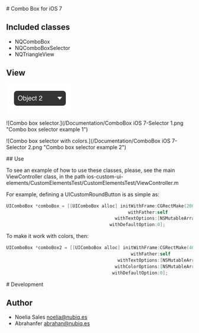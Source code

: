 # Combo Box for iOS 7

## Included classes

* NQComboBox
* NQComboBoxSelector
* NQTriangleView

## View

![Simple combo box.](/Documentation/ComboBox-Foreground.png "Combo box view")

![Combo box selector.](/Documentation/ComboBox iOS 7-Selector 1.png "Combo box selector example 1")

![Combo box selector with colors.](/Documentation/ComboBox iOS 7-Selector 2.png "Combo box selector example 2")

## Use

To see an example of how to use these classes, please, see the main ViewController class, in the path ios-custom-ui-elements/CustomElementsTest/CustomElementsTest/ViewController.m

For example, defining a UICustomRoundButton is as simple as:

``` objective-c
UIComboBox *comboBox = [[UIComboBox alloc] initWithFrame:CGRectMake(200, 100, 140, 40)
                                              withFather:self
                                         withTextOptions:[NSMutableArray arrayWithObjects:@"Option 1",@"Option 2", @"Option 3", nil]
                                       withDefaultOption:0];
```

To make it work with colors, then:

``` objective-c
UIComboBox *comboBox2 = [[UIComboBox alloc] initWithFrame:CGRectMake(400, 100, 140, 40)
                                               withFather:self
                                          withTextOptions:[NSMutableArray arrayWithObjects:@"Option 1",@"Option 2", @"Option 3", nil]
                                         withColorOptions:[NSMutableArray arrayWithObjects:[UIColor redColor], [UIColor blueColor], [UIColor yellowColor], nil]
                                        withDefaultOption:0];
```

# Development

## Author

* Noelia Sales <noelia@nubiq.es>
* Abrahanfer <abrahan@nubiq.es>
